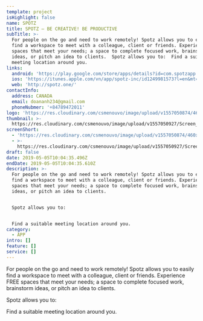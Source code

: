 ```yaml
---
template: project
isHighlight: false
name: SPOTZ
title: SPOTZ – BE CREATIVE! BE PRODUCTIVE
subTitle: >-
  For people on the go and need to work remotely! Spotz allows you to easily
  find a workspace to meet with a colleague, client or friends. Experience FREE
  spaces that meet your needs; a space to complete focused work, brainstorm
  ideas, or pitch an idea to clients.  Spotz allows you to:  Find a suitable
  meeting location around you.
links:
  android: 'https://play.google.com/store/apps/details?id=com.spotzapp'
  ios: 'https://itunes.apple.com/vn/app/spotz-inc/id1249981573?l=en&mt=8'
  web: 'http://spotz.one/'
contactInfo:
  address: CANADA
  email: doananh234@gmail.com
  phoneNubmer: '+84789472011'
logo: 'https://res.cloudinary.com/csmenouvo/image/upload/v1557050874/460x0w.jpg'
thumbnail: >-
  https://res.cloudinary.com/csmenouvo/image/upload/v1557050927/Screen_Shot_2019-05-05_at_5.08.28_PM.png
screenShort:
  - 'https://res.cloudinary.com/csmenouvo/image/upload/v1557050874/460x0w.jpg'
  - >-
    https://res.cloudinary.com/csmenouvo/image/upload/v1557050927/Screen_Shot_2019-05-05_at_5.08.28_PM.png
draft: false
date: 2019-05-05T10:04:35.496Z
endDate: 2019-05-05T10:04:35.610Z
description: >-
  For people on the go and need to work remotely! Spotz allows you to easily
  find a workspace to meet with a colleague, client or friends. Experience FREE
  spaces that meet your needs; a space to complete focused work, brainstorm
  ideas, or pitch an idea to clients.


  Spotz allows you to:


  Find a suitable meeting location around you.
category:
  - APP
intro: []
feature: []
service: []
---
```

For people on the go and need to work remotely! Spotz allows you to easily find a workspace to meet with a colleague, client or friends. Experience FREE spaces that meet your needs; a space to complete focused work, brainstorm ideas, or pitch an idea to clients.



Spotz allows you to:



Find a suitable meeting location around you.
